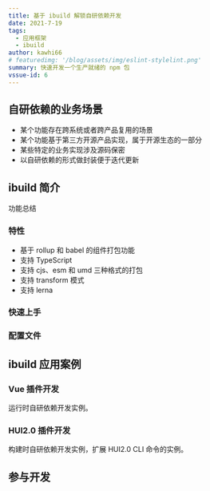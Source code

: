 ```yaml
---
title: 基于 ibuild 解锁自研依赖开发
date: 2021-7-19
tags:
  - 应用框架
  - ibuild
author: kawhi66
# featuredimg: '/blog/assets/img/eslint-stylelint.png'
summary: 快速开发一个生产就绪的 npm 包
vssue-id: 6
---
```


## 自研依赖的业务场景

- 某个功能存在跨系统或者跨产品复用的场景
- 某个功能基于第三方开源产品实现，属于开源生态的一部分
- 某些特定的业务实现涉及源码保密
- 以自研依赖的形式做封装便于迭代更新

## ibuild 简介

功能总结

### 特性

- 基于 rollup 和 babel 的组件打包功能
- 支持 TypeScript
- 支持 cjs、esm 和 umd 三种格式的打包
- 支持 transform 模式
- 支持 lerna

### 快速上手

### 配置文件

## ibuild 应用案例

### Vue 插件开发

运行时自研依赖开发实例。

### HUI2.0 插件开发

构建时自研依赖开发实例，扩展 HUI2.0 CLI 命令的实例。

## 参与开发
